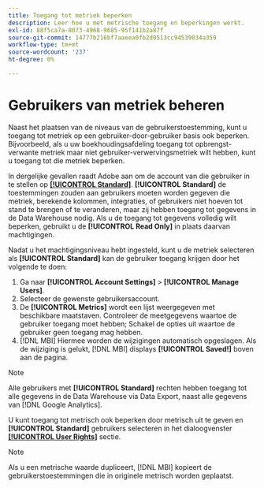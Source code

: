 ```yaml
---
title: Toegang tot metriek beperken
description: Leer hoe u met metrische toegang en beperkingen werkt.
exl-id: 88f5ca7a-8073-4968-9685-95f141b2a87f
source-git-commit: 14777b216bf7aaeea0fb2d0513cc94539034a359
workflow-type: tm+mt
source-wordcount: '237'
ht-degree: 0%

---
```


# Gebruikers van metriek beheren

Naast het plaatsen van de niveaus van de gebruikerstoestemming, kunt u toegang tot metriek op een gebruiker-door-gebruiker basis ook beperken. Bijvoorbeeld, als u uw boekhoudingsafdeling toegang tot opbrengst-verwante metriek maar niet gebruiker-verwervingsmetriek wilt hebben, kunt u toegang tot die metriek beperken.

In dergelijke gevallen raadt Adobe aan om de account van die gebruiker in te stellen op **[[!UICONTROL Standard]](../../administrator/user-management/user-management.md)**. **[!UICONTROL Standard]** de toestemmingen zouden aan gebruikers moeten worden gegeven die metriek, berekende kolommen, integraties, of gebruikers niet hoeven tot stand te brengen of te veranderen, maar zij hebben toegang tot gegevens in de Data Warehouse nodig. Als u de toegang tot gegevens volledig wilt beperken, gebruikt u de **[!UICONTROL Read Only]** in plaats daarvan machtigingen.

Nadat u het machtigingsniveau hebt ingesteld, kunt u de metriek selecteren als **[!UICONTROL Standard]** kan de gebruiker toegang krijgen door het volgende te doen:

1. Ga naar **[!UICONTROL Account Settings]** > **[!UICONTROL Manage Users]**.
1. Selecteer de gewenste gebruikersaccount.
1. De **[!UICONTROL Metrics]** wordt een lijst weergegeven met beschikbare maatstaven. Controleer de meetgegevens waartoe de gebruiker toegang moet hebben; Schakel de opties uit waartoe de gebruiker geen toegang mag hebben.
1. [!DNL MBI] Hiermee worden de wijzigingen automatisch opgeslagen. Als de wijziging is gelukt, [!DNL MBI] displays **[!UICONTROL Saved!]** boven aan de pagina.

>[!NOTE]
>
>Alle gebruikers met **[!UICONTROL Standard]** rechten hebben toegang tot alle gegevens in de Data Warehouse via Data Export, naast alle gegevens van [!DNL Google Analytics].

U kunt toegang tot metrisch ook beperken door metrisch uit te geven en **[!UICONTROL Standard]** gebruikers selecteren in het dialoogvenster **[[!UICONTROL User Rights]](../../data-user/reports/ess-manage-data-metrics.md)** sectie.

>[!NOTE]
>
>Als u een metrische waarde dupliceert, [!DNL MBI] kopieert de gebruikerstoestemmingen die in originele metrisch worden geplaatst.
